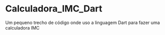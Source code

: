 # Calculadora_IMC_Dart
Um pequeno trecho de código onde uso a linguagem Dart para fazer uma calculadora IMC
